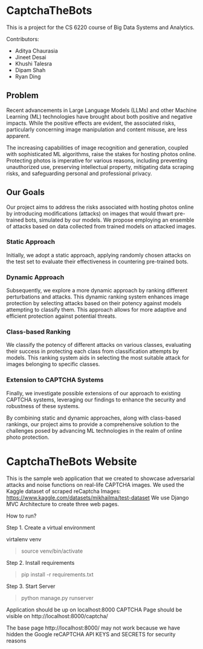 # CaptchaTheBots

This is a project for the CS 6220 course of Big Data Systems and Analytics.

Contributors:

- Aditya Chaurasia
- Jineet Desai
- Khushi Talesra
- Dipam Shah
- Ryan Ding

## Problem
Recent advancements in Large Language Models (LLMs) and other Machine Learning (ML) technologies have brought about both positive and negative impacts. While the positive effects are evident, the associated risks, particularly concerning image manipulation and content misuse, are less apparent.

The increasing capabilities of image recognition and generation, coupled with sophisticated ML algorithms, raise the stakes for hosting photos online. Protecting photos is imperative for various reasons, including preventing unauthorized use, preserving intellectual property, mitigating data scraping risks, and safeguarding personal and professional privacy.

## Our Goals
Our project aims to address the risks associated with hosting photos online by introducing modifications (attacks) on images that would thwart pre-trained bots, simulated by our models. We propose employing an ensemble of attacks based on data collected from trained models on attacked images.

### Static Approach
Initially, we adopt a static approach, applying randomly chosen attacks on the test set to evaluate their effectiveness in countering pre-trained bots.

### Dynamic Approach
Subsequently, we explore a more dynamic approach by ranking different perturbations and attacks. This dynamic ranking system enhances image protection by selecting attacks based on their potency against models attempting to classify them. This approach allows for more adaptive and efficient protection against potential threats.

### Class-based Ranking
We classify the potency of different attacks on various classes, evaluating their success in protecting each class from classification attempts by models. This ranking system aids in selecting the most suitable attack for images belonging to specific classes.

### Extension to CAPTCHA Systems
Finally, we investigate possible extensions of our approach to existing CAPTCHA systems, leveraging our findings to enhance the security and robustness of these systems.

By combining static and dynamic approaches, along with class-based rankings, our project aims to provide a comprehensive solution to the challenges posed by advancing ML technologies in the realm of online photo protection.






# CaptchaTheBots Website

This is the sample web application that we created to showcase adversarial attacks and noise functions on real-life CAPTCHA images.
We used the Kaggle dataset of scraped reCaptcha Images: https://www.kaggle.com/datasets/mikhailma/test-dataset 
We use Django MVC Architecture to create three web pages. 


How to run?

Step 1. Create a virtual environment

virtalenv venv
> source venv/bin/activate

Step 2. Install requirements
> pip install -r requirements.txt

Step 3. Start Server
> python manage.py runserver

Application should be up on localhost:8000
CAPTCHA Page should be visible on http://localhost:8000/captcha/

The base page http://localhost:8000/ may not work because we have hidden the Google reCAPTCHA API KEYS and SECRETS for security reasons


